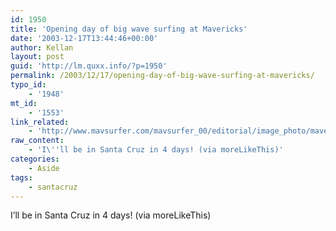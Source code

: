 ```yaml
---
id: 1950
title: 'Opening day of big wave surfing at Mavericks'
date: '2003-12-17T13:44:46+00:00'
author: Kellan
layout: post
guid: 'http://lm.quxx.info/?p=1950'
permalink: /2003/12/17/opening-day-of-big-wave-surfing-at-mavericks/
typo_id:
    - '1948'
mt_id:
    - '1553'
link_related:
    - 'http://www.mavsurfer.com/mavsurfer_00/editorial/image_photo/mavericks_10_19_03/index.htm'
raw_content:
    - 'I\''ll be in Santa Cruz in 4 days! (via moreLikeThis)'
categories:
    - Aside
tags:
    - santacruz
---
```


I’ll be in Santa Cruz in 4 days! (via moreLikeThis)